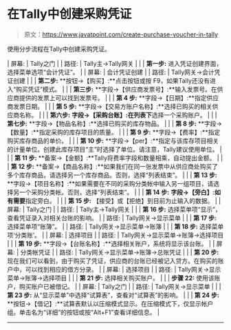 # 在Tally中创建采购凭证

> 原文：<https://www.javatpoint.com/create-purchase-voucher-in-tally>

使用分步流程在Tally中创建采购凭证。

| 屏幕: | Tally之门 |
| 路径: | Tally主→Tally网关 |
|  | **第一步:**
进入凭证创建界面，选择菜单选项“会计凭证”。 |
| 屏幕: | 会计凭证创建 |
| 路径: | Tally网关→会计凭证创建 |
|  | **第二步:**
**按钮→【购买】:**点击按钮或按 F9，如果Tally还没有进入“购买凭证”模式。 |
|  | **第三步:**
**字段→【供应商发票号】:**输入发票号。在供应商提供的发票上可以找到发票号。 |
|  | **第 4 步:**
**字段→【日期】:**指定供应商发票日期。 |
|  | **第 5 步:**
**字段→【交易方账户名称】:**选择已购买的相关供应商名称。 |
|  | **第六步:**
**字段→【采购台账】:在列表下**选择一个采购账户。 |
|  | **第七步:**
**字段→【物品名称】:**选择已购买的库存物品。 |
|  | **第 8 步:**
**字段→【数量】:**指定采购的库存项目的质量。 |
|  | **第 9 步:**
**字段→【费率】:**指定购买库存商品的单价。 |
|  | **第 10 步:**
**字段→【per】:**指定与该库存项目相关的计量单位。创建此库存项目“主”时选择了单位。请注意，Tally建议使用单位。 |
|  | **第 11 步:**
**备案→【金额】:**Tally将费率字段和数量相乘，自动提出金额。 |
|  | **第 12 步:**
**备案→【商品名称】:**如果我们在同一张发票中从供应商处购买了多个库存商品，请选择另一个库存商品。否则，选择“列表结束”。 |
|  | **第 13 步:**
**字段→【项目名称】:**如果需要在不同的采购分类帐中输入另一组项目，请选择另一个采购分类帐。否则，选择“列表结束”。 |
|  | **第 14 步:**
**字段→【旁白】:如有需要**指定旁白。 |
|  | **第 15 步:**
【接受】或【拒绝】到目前为止输入的数据。 |
| 屏幕: | Tally之门 |
| 路径: | Tally主→Tally网关 |
|  | **第 16 步:**
选择菜单项“显示”，查看凭证录入对相关台账的影响。 |
| 路径: | Tally网关→显示菜单 |
|  | **第 17 步:**
选择菜单项“账簿”。 |
| 路径: | Tally网关→显示菜单→账簿 |
|  | **第 18 步:**
选择菜单项‘分类账’。 |
| 屏幕: | 选择项目 |
| 路径: | Tally网关→显示菜单→账簿→选择项目 |
|  | **第 19 步:**
**字段→【台账名称】:**选择相关账户，系统将显示该台账。 |
| 屏幕: | 分类帐凭证 |
| 路径: | Tally网关→显示菜单→账簿→总账凭证 |
|  | **第 20 步:**
现在我们可以看到，由于购买了凭证，供应商的台账已经被记入贷方。在购买的账户中，可以找到相应的借方分录。 |
| 屏幕: | 选择项目 |
| 路径: | Tally网关→显示菜单→账簿→选择项目 |
|  | **第 21 步:**
选择相关购买账户。 |
|  | **步骤 22:**
使用该账户，购买账户已被借记。 |
| 屏幕: | Tally之门 |
| 路径: | Tally网关→显示菜单 |
|  | **第 23 步:**
从“显示菜单”中选择“试算表”，查看对“试算表”的影响。 |
|  | **第 24 步:**
**按钮→【借记】:**试算表默认以压缩模式显示。在压缩模式下，仅显示帐户组。单击名为“详细”的按钮或按“Alt+F1”查看详细信息。 |

* * *